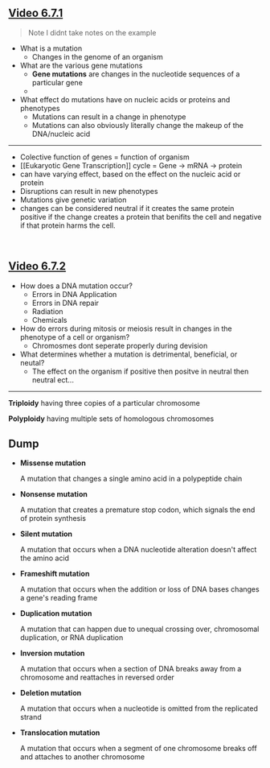 

## [Video 6.7.1](https://apclassroom.collegeboard.org/6/home?apd=4c0pxm26ot)
> Note I didnt take notes on the example 
- What is a mutation
	- Changes in the genome of an organism
- What are the various gene mutations
	- **Gene mutations** are changes in the nucleotide sequences of a particular gene 
	- 
- What effect do mutations have on nucleic acids or proteins and phenotypes
	- Mutations can result in a change in phenotype 
	- Mutations can also obviously literally change the makeup of the DNA/nucleic acid
---
- Colective function of genes = function of organism
- [[Eukaryotic Gene Transcription]] cycle = Gene -> mRNA -> protein
- can have  varying effect, based  on the  effect on the nucleic acid or protein 
- Disruptions can result in new phenotypes 
- Mutations give genetic variation  
- changes can be considered neutral if it creates the same protein positive if the change creates a protein that benifits the cell and negative if that protein harms the cell. 

&emsp;
## [Video 6.7.2](https://apclassroom.collegeboard.org/6/home?apd=n968vtis73)
- How does a DNA mutation occur?
	- Errors in DNA Application 
	- Errors in DNA repair
	- Radiation
	- Chemicals
- How do errors during mitosis  or meiosis result in  changes  in the phenotype of a cell or organism?
	- Chromosmes dont seperate properly during devision 
- What determines whether a mutation is detrimental, beneficial, or neutal?
	- The effect on the organism if positive then positve in neutral then neutral ect...
---

**Triploidy** having three copies of a particular chromosome

**Polyploidy** having multiple sets of homologous chromosomes 



## Dump

- **Missense mutation**
    
    A mutation that changes a single amino acid in a polypeptide chain 
    
- **Nonsense mutation**
    
    A mutation that creates a premature stop codon, which signals the end of protein synthesis 
    
- **Silent mutation**
    
    A mutation that occurs when a DNA nucleotide alteration doesn't affect the amino acid 
    

- **Frameshift mutation**
    
    A mutation that occurs when the addition or loss of DNA bases changes a gene's reading frame

- **Duplication mutation**
    
    A mutation that can happen due to unequal crossing over, chromosomal duplication, or RNA duplication 
    

- **Inversion mutation**
    
    A mutation that occurs when a section of DNA breaks away from a chromosome and reattaches in reversed order 
    

- **Deletion mutation**
    
    A mutation that occurs when a nucleotide is omitted from the replicated strand 
    

- **Translocation mutation**
    
    A mutation that occurs when a segment of one chromosome breaks off and attaches to another chromosome